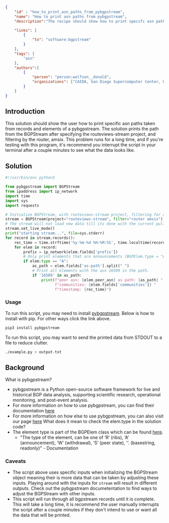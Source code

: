 ~~~json
{
    "id" : "how_to_print_asn_paths_from_pybgpstream",
    "name": "How to print asn paths from pybgpstream",
    "description":"The recipe should show how to print specifc asn paths using data from pybgpstream.",

    "links": [
        {
            "to": "software:bgpstream"
        }
    ],
    "tags": [
        "asn"
    ],
    "authors":[
        {
            "person": "person:wolfson__donald",
            "organizations": ["CAIDA, San Diego Supercomputer Center, University of California San Diego"]
        }
    ]
}
~~~

## Introduction

This solution should show the user how to print specific asn paths taken from records and elements of a pybgpstream. The solution prints the path from the BGPStream after specifying the routeviews-stream project, and filtering by the router, amsix. This problem runs for a  long time, and if you're testing with this program, it's recommend you interrupt the script in your terminal after a couple minutes to see what the data looks like.

## Solution

```python
#!/usr/bin/env python3

from pybgpstream import BGPStream
from ipaddress import ip_network
import time
import sys
import requests

# Initialize BGPStream, with routeviews-stream project, filtering for amsix.
stream = BGPStream(project="routeviews-stream", filter="router amsix")
# The stream will not load new data till its done with the current pulled data.
stream.set_live_mode()
print("starting stream...", file=sys.stderr)
for record in stream.records():
    rec_time = time.strftime('%y-%m-%d %H:%M:%S', time.localtime(record.time))
    for elem in record:
        prefix = ip_network(elem.fields['prefix'])
        # Only print elements that are announcements (BGPElem.type = "A").
        if elem.type == "A":
            as_path = elem.fields['as-path'].split(" ")
            # Print all elements with the asn 16509 in the path.
            if '16509' in as_path:
                print(f"peer asn: {elem.peer_asn} as path: {as_path} "
                      f"communities: {elem.fields['communities']} "
                      f"timestamp: {rec_time}")
```

### Usage

To run this script, you may need to install [pybgpstream](https://bgpstream.caida.org/download). Below is how to install with pip. For other ways click the link above.

```bash
pip3 install pybgpstream
```

To run this script, you may want to send the printed data from STDOUT to a file to reduce clutter.

```bash
./example.py > output.txt
```

## Background

What is pybgpstream?
 - pybgpstream is a Python open-source software framework for live and historical BGP data analysis, supporting scientific research, operational monitoring, and post-event analysis.
 - For more information on how to use pybgpstream, you can find their documentation [here](https://bgpstream.caida.org/docs)
 - For more information on how else to use pybgpstream, you can also visit our page [here](https://dev.catalog.caida.org/details/recipe/how_to_use_pybgpstream)
What does it mean to check the elem.type in the solution code?
 - The element type is part of the BGPElem class which can be found [here](https://bgpstream.caida.org/docs/api/pybgpstream/_pybgpstream.html#bgpelem).
   - "The type of the element, can be one of ‘R’ (ribs), ‘A’ (announcement), ‘W’ (withdrawal), ‘S’ (peer state), ‘’. (basestring, readonly)" - Documentation

### Caveats
- The script above uses specific inputs when initializing the BGPStream object meaning their is more data that can be taken by adjusting these inputs. Playing around with the inputs for ```stream``` will result in different outputs. Check out the pybgpstream documetentation to find ways to adjust the BGPStream with other inputs.
 - This script will run through all bgpstream records until it is complete. This will take a long time, it is recommend the user manually interrupts the script after a couple minutes if they don't intend to use or want all the data that will be printed.